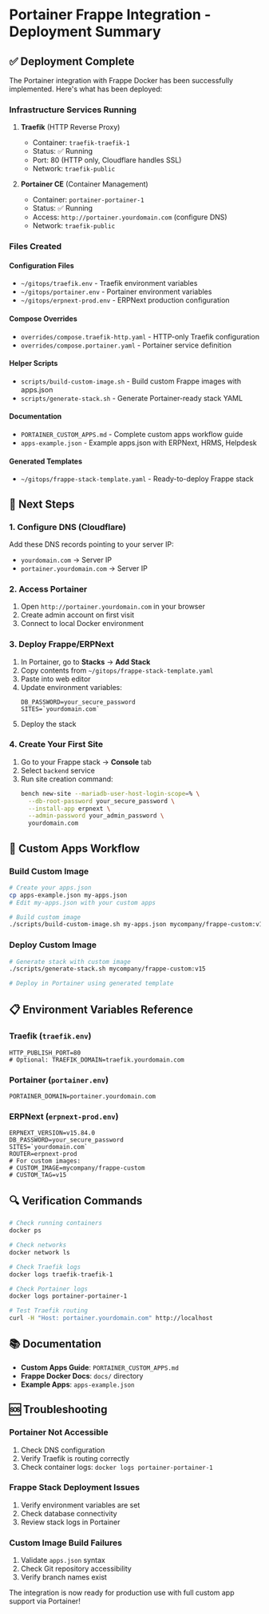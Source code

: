 # Portainer Frappe Integration - Deployment Summary

## ✅ Deployment Complete

The Portainer integration with Frappe Docker has been successfully implemented. Here's what has been deployed:

### Infrastructure Services Running

1. **Traefik** (HTTP Reverse Proxy)
   - Container: `traefik-traefik-1`
   - Status: ✅ Running
   - Port: 80 (HTTP only, Cloudflare handles SSL)
   - Network: `traefik-public`

2. **Portainer CE** (Container Management)
   - Container: `portainer-portainer-1`
   - Status: ✅ Running
   - Access: `http://portainer.yourdomain.com` (configure DNS)
   - Network: `traefik-public`

### Files Created

#### Configuration Files
- `~/gitops/traefik.env` - Traefik environment variables
- `~/gitops/portainer.env` - Portainer environment variables  
- `~/gitops/erpnext-prod.env` - ERPNext production configuration

#### Compose Overrides
- `overrides/compose.traefik-http.yaml` - HTTP-only Traefik configuration
- `overrides/compose.portainer.yaml` - Portainer service definition

#### Helper Scripts
- `scripts/build-custom-image.sh` - Build custom Frappe images with apps.json
- `scripts/generate-stack.sh` - Generate Portainer-ready stack YAML

#### Documentation
- `PORTAINER_CUSTOM_APPS.md` - Complete custom apps workflow guide
- `apps-example.json` - Example apps.json with ERPNext, HRMS, Helpdesk

#### Generated Templates
- `~/gitops/frappe-stack-template.yaml` - Ready-to-deploy Frappe stack

## 🚀 Next Steps

### 1. Configure DNS (Cloudflare)
Add these DNS records pointing to your server IP:
- `yourdomain.com` → Server IP
- `portainer.yourdomain.com` → Server IP

### 2. Access Portainer
1. Open `http://portainer.yourdomain.com` in your browser
2. Create admin account on first visit
3. Connect to local Docker environment

### 3. Deploy Frappe/ERPNext
1. In Portainer, go to **Stacks** → **Add Stack**
2. Copy contents from `~/gitops/frappe-stack-template.yaml`
3. Paste into web editor
4. Update environment variables:
   ```env
   DB_PASSWORD=your_secure_password
   SITES=`yourdomain.com`
   ```
5. Deploy the stack

### 4. Create Your First Site
1. Go to your Frappe stack → **Console** tab
2. Select `backend` service
3. Run site creation command:
   ```bash
   bench new-site --mariadb-user-host-login-scope=% \
     --db-root-password your_secure_password \
     --install-app erpnext \
     --admin-password your_admin_password \
     yourdomain.com
   ```

## 🔧 Custom Apps Workflow

### Build Custom Image
```bash
# Create your apps.json
cp apps-example.json my-apps.json
# Edit my-apps.json with your custom apps

# Build custom image
./scripts/build-custom-image.sh my-apps.json mycompany/frappe-custom:v15
```

### Deploy Custom Image
```bash
# Generate stack with custom image
./scripts/generate-stack.sh mycompany/frappe-custom:v15

# Deploy in Portainer using generated template
```

## 📋 Environment Variables Reference

### Traefik (`traefik.env`)
```env
HTTP_PUBLISH_PORT=80
# Optional: TRAEFIK_DOMAIN=traefik.yourdomain.com
```

### Portainer (`portainer.env`)
```env
PORTAINER_DOMAIN=portainer.yourdomain.com
```

### ERPNext (`erpnext-prod.env`)
```env
ERPNEXT_VERSION=v15.84.0
DB_PASSWORD=your_secure_password
SITES=`yourdomain.com`
ROUTER=erpnext-prod
# For custom images:
# CUSTOM_IMAGE=mycompany/frappe-custom
# CUSTOM_TAG=v15
```

## 🔍 Verification Commands

```bash
# Check running containers
docker ps

# Check networks
docker network ls

# Check Traefik logs
docker logs traefik-traefik-1

# Check Portainer logs
docker logs portainer-portainer-1

# Test Traefik routing
curl -H "Host: portainer.yourdomain.com" http://localhost
```

## 📚 Documentation

- **Custom Apps Guide**: `PORTAINER_CUSTOM_APPS.md`
- **Frappe Docker Docs**: `docs/` directory
- **Example Apps**: `apps-example.json`

## 🆘 Troubleshooting

### Portainer Not Accessible
1. Check DNS configuration
2. Verify Traefik is routing correctly
3. Check container logs: `docker logs portainer-portainer-1`

### Frappe Stack Deployment Issues
1. Verify environment variables are set
2. Check database connectivity
3. Review stack logs in Portainer

### Custom Image Build Failures
1. Validate `apps.json` syntax
2. Check Git repository accessibility
3. Verify branch names exist

The integration is now ready for production use with full custom app support via Portainer!
